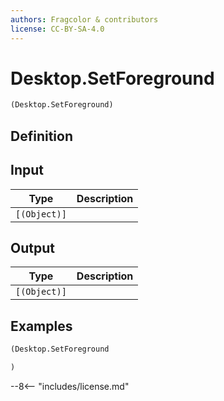 ```yaml
---
authors: Fragcolor & contributors
license: CC-BY-SA-4.0
---
```



# Desktop.SetForeground

```clojure
(Desktop.SetForeground)
```


## Definition




## Input

| Type | Description |
|------|-------------|
| `[(Object)]` |  |


## Output

| Type | Description |
|------|-------------|
| `[(Object)]` |  |


## Examples

```clojure
(Desktop.SetForeground

)
```


--8<-- "includes/license.md"
